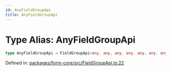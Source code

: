 ```yaml
---
id: AnyFieldGroupApi
title: AnyFieldGroupApi
---
```


<!-- DO NOT EDIT: this page is autogenerated from the type comments -->

# Type Alias: AnyFieldGroupApi

```ts
type AnyFieldGroupApi = FieldGroupApi<any, any, any, any, any, any, any, any, any, any, any, any, any, any>;
```

Defined in: [packages/form-core/src/FieldGroupApi.ts:22](https://github.com/TanStack/form/blob/main/packages/form-core/src/FieldGroupApi.ts#L22)
